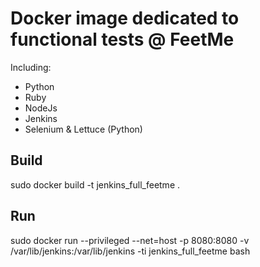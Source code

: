 # Docker image dedicated to functional tests @ FeetMe

Including:
- Python
- Ruby
- NodeJs
- Jenkins
- Selenium & Lettuce (Python)

## Build
sudo docker build -t jenkins_full_feetme .

## Run
sudo docker run --privileged --net=host -p 8080:8080 -v /var/lib/jenkins:/var/lib/jenkins -ti jenkins_full_feetme bash
